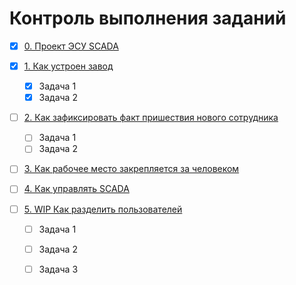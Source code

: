 # Контроль выполнения заданий

- [X] [0. Проект ЭСУ SCADA](<0.Проект ЭСУ SCADA.md>)
- [X] [1. Как устроен завод](<1.Как устроен завод.md>)
  - [X] Задача 1
  - [X] Задача 2

- [ ] [2. Как зафиксировать факт пришествия нового сотрудника](<2.Как зафикисировать факт пришествия нового сотрудника.md>)
  - [ ] Задача 1
  - [ ] Задача 2

- [ ] [3. Как рабочее место закрепляется за человеком](<3.Как рабочее место закрепляется за человеком.md>)

- [ ] [4. Как управлять SCADA](<4.Как управлять SCADA.md>)

- [ ] [5. WIP Как разделить пользователей](<5.WIP Как разделить пользователей.md>)
  - [ ] Задача 1
  - [ ] Задача 2
  - [ ] Задача 3

